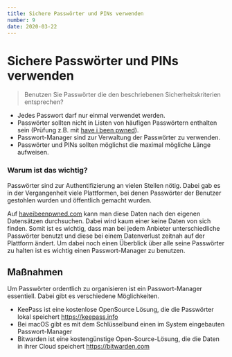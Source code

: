 ```yaml
---
title: Sichere Passwörter und PINs verwenden
number: 9
date: 2020-03-22
---
```

# Sichere Passwörter und PINs verwenden

> Benutzen Sie Passwörter die den beschriebenen Sicherheitskriterien entsprechen?

* Jedes Passwort darf nur einmal verwendet werden.
* Passwörter sollten nicht in Listen von häufigen Passwörtern enthalten sein (Prüfung z.B. mit <a href="https://haveibeenpwned.com" target="_blank">have i been pwned</a>).
* Passwort-Manager sind zur Verwaltung der Passwörter zu verwenden.
* Passwörter und PINs sollten möglichst die maximal mögliche Länge aufweisen.

### Warum ist das wichtig? 
Passwörter sind zur Authentifizierung an vielen Stellen nötig. Dabei gab es in der Vergangenheit viele Plattformen, bei denen Passwörter der Benutzer gestohlen wurden und öffentlich gemacht wurden.

Auf <a href="https://haveibeenpwned.com" target="_blank">haveibeenpwned.com</a> kann man diese Daten nach den eigenen Datensätzen durchsuchen. Dabei wird kaum einer keine Daten von sich finden. Somit ist es wichtig, dass man bei jedem Anbieter unterschiedliche Passwörter benutzt und diese bei einem Datenverlust zeitnah auf der Plattform ändert. Um dabei noch einen Überblick über alle seine Passwörter zu halten ist es wichtig einen Passwort-Manager zu benutzen.

## Maßnahmen 

Um Passwörter ordentlich zu organisieren ist ein Passwort-Manager essentiell. Dabei gibt es verschiedene Möglichkeiten. 
* KeePass ist eine kostenlose OpenSource Lösung, die die Passwörter lokal speichert <a href="https://keepass.info" target="_blank">https://keepass.info</a>
* Bei macOS gibt es mit dem Schlüsselbund einen im System eingebauten Passwort-Manager
* Bitwarden ist eine kostengünstige Open-Source-Lösung, die die Daten in ihrer Cloud speichert <a href="https://bitwarden.com" target="_blank">https://bitwarden.com</a>
